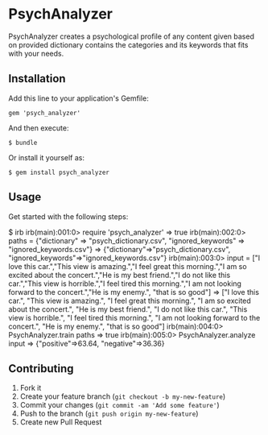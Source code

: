 # PsychAnalyzer

PsychAnalyzer creates a psychological profile of any content given based on provided dictionary contains the categories and its keywords that fits with your needs.

## Installation

Add this line to your application's Gemfile:

    gem 'psych_analyzer'

And then execute:

    $ bundle

Or install it yourself as:

    $ gem install psych_analyzer

## Usage
Get started with the following steps:

$ irb
irb(main):001:0> require 'psych_analyzer'
=> true
irb(main):002:0> paths = {"dictionary" => "psych_dictionary.csv", "ignored_keywords" => "ignored_keywords.csv"}
=> {"dictionary"=>"psych_dictionary.csv", "ignored_keywords"=>"ignored_keywords.csv"}
irb(main):003:0> input = ["I love this car.","This view is amazing.","I feel great this morning.","I am so excited about the concert.","He is my best friend.","I do not like this car.","This view is horrible.","I feel tired this morning.","I am not looking forward to the concert.","He is my enemy.", "that is so good"]
=> ["I love this car.", "This view is amazing.", "I feel great this morning.", "I am so excited about the concert.", "He is my best friend.", "I do not like this car.", "This view is horrible.", "I feel tired this morning.", "I am not looking forward to the concert.", "He is my enemy.", "that is so good"]
irb(main):004:0> PsychAnalyzer.train paths
=> true
irb(main):005:0> PsychAnalyzer.analyze input
=> {"positive"=>63.64, "negative"=>36.36}



## Contributing

1. Fork it
2. Create your feature branch (`git checkout -b my-new-feature`)
3. Commit your changes (`git commit -am 'Add some feature'`)
4. Push to the branch (`git push origin my-new-feature`)
5. Create new Pull Request
